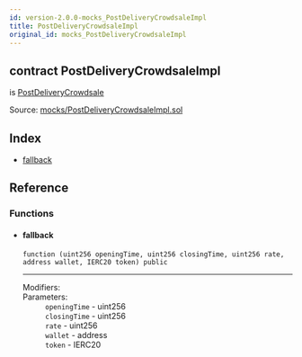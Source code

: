 ```yaml
---
id: version-2.0.0-mocks_PostDeliveryCrowdsaleImpl
title: PostDeliveryCrowdsaleImpl
original_id: mocks_PostDeliveryCrowdsaleImpl
---
```


<div class="contract-doc"><div class="contract"><h2 class="contract-header"><span class="contract-kind">contract</span> PostDeliveryCrowdsaleImpl</h2><p class="base-contracts"><span>is</span> <a href="crowdsale_distribution_PostDeliveryCrowdsale.html">PostDeliveryCrowdsale</a></p><div class="source">Source: <a href="https://github.com/OpenZeppelin/zeppelin-solidity/blob/v2.0.0/contracts/mocks/PostDeliveryCrowdsaleImpl.sol" target="_blank">mocks/PostDeliveryCrowdsaleImpl.sol</a></div></div><div class="index"><h2>Index</h2><ul><li><a href="mocks_PostDeliveryCrowdsaleImpl.html#">fallback</a></li></ul></div><div class="reference"><h2>Reference</h2><div class="functions"><h3>Functions</h3><ul><li><div class="item function"><span id="fallback" class="anchor-marker"></span><h4 class="name">fallback</h4><div class="body"><code class="signature">function <strong></strong><span>(uint256 openingTime, uint256 closingTime, uint256 rate, address wallet, IERC20 token) </span><span>public </span></code><hr/><dl><dt><span class="label-modifiers">Modifiers:</span></dt><dd></dd><dt><span class="label-parameters">Parameters:</span></dt><dd><div><code>openingTime</code> - uint256</div><div><code>closingTime</code> - uint256</div><div><code>rate</code> - uint256</div><div><code>wallet</code> - address</div><div><code>token</code> - IERC20</div></dd></dl></div></div></li></ul></div></div></div>

